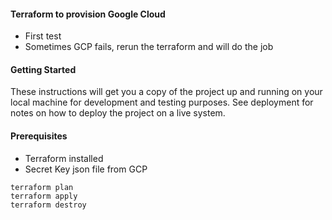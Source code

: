 #### Terraform to provision Google Cloud

- First test
- Sometimes GCP fails, rerun the terraform and will do the job

#### Getting Started

These instructions will get you a copy of the project up and running on your local machine for development and testing purposes. See deployment for notes on how to deploy the project on a live system.

#### Prerequisites

* Terraform installed
* Secret Key json file from GCP

```
terraform plan
terraform apply
terraform destroy
```
